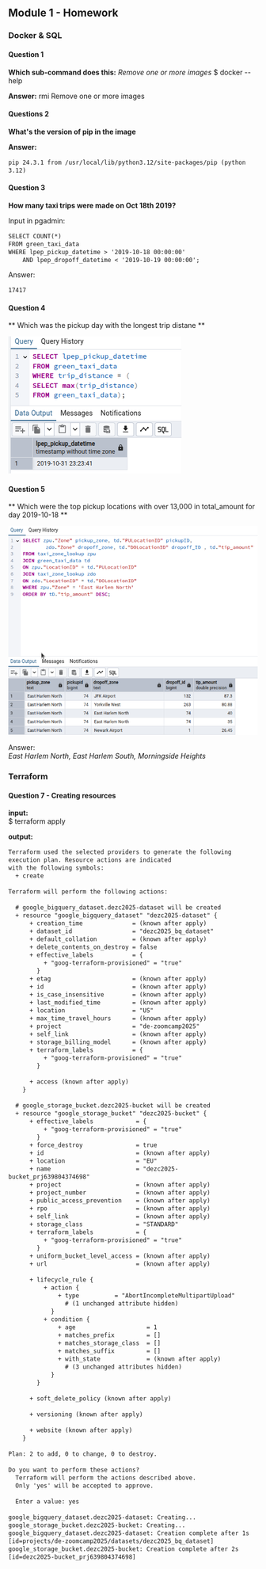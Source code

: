 ## Module 1 - Homework

### Docker & SQL

#### Question 1 
**Which sub-command does this:** *Remove one or more images* 
$ docker --help

**Answer:**
rmi         Remove one or more images


#### Questions 2
**What's the version of pip in the image**

**Answer:**
```root@80e39b05b31e:/app# pip --version
pip 24.3.1 from /usr/local/lib/python3.12/site-packages/pip (python 3.12)
```

#### Question 3 
**How many taxi trips were made on Oct 18th 2019?**

Input in pgadmin:
```
SELECT COUNT(*)
FROM green_taxi_data
WHERE lpep_pickup_datetime > '2019-10-18 00:00:00' 
	AND lpep_dropoff_datetime < '2019-10-19 00:00:00';
```
Answer:
```
17417
```

#### Question 4
** Which was the pickup day with the longest trip distane **


![alt text](image.png)

#### Question 5
** Which were the top pickup locations with over 13,000 in total_amount
for day 2019-10-18 ** 

![alt text](image-1.png)

Answer:  
*East Harlem North, East Harlem South, Morningside Heights*




### Terraform

#### Question 7 - Creating resources

**input:**  
$ terraform apply

**output:**  
```
Terraform used the selected providers to generate the following execution plan. Resource actions are indicated
with the following symbols:
  + create

Terraform will perform the following actions:

  # google_bigquery_dataset.dezc2025-dataset will be created
  + resource "google_bigquery_dataset" "dezc2025-dataset" {
      + creation_time              = (known after apply)
      + dataset_id                 = "dezc2025_bq_dataset"
      + default_collation          = (known after apply)
      + delete_contents_on_destroy = false
      + effective_labels           = {
          + "goog-terraform-provisioned" = "true"
        }
      + etag                       = (known after apply)
      + id                         = (known after apply)
      + is_case_insensitive        = (known after apply)
      + last_modified_time         = (known after apply)
      + location                   = "US"
      + max_time_travel_hours      = (known after apply)
      + project                    = "de-zoomcamp2025"
      + self_link                  = (known after apply)
      + storage_billing_model      = (known after apply)
      + terraform_labels           = {
          + "goog-terraform-provisioned" = "true"
        }

      + access (known after apply)
    }

  # google_storage_bucket.dezc2025-bucket will be created
  + resource "google_storage_bucket" "dezc2025-bucket" {
      + effective_labels            = {
          + "goog-terraform-provisioned" = "true"
        }
      + force_destroy               = true
      + id                          = (known after apply)
      + location                    = "EU"
      + name                        = "dezc2025-bucket_prj639804374698"
      + project                     = (known after apply)
      + project_number              = (known after apply)
      + public_access_prevention    = (known after apply)
      + rpo                         = (known after apply)
      + self_link                   = (known after apply)
      + storage_class               = "STANDARD"
      + terraform_labels            = {
          + "goog-terraform-provisioned" = "true"
        }
      + uniform_bucket_level_access = (known after apply)
      + url                         = (known after apply)

      + lifecycle_rule {
          + action {
              + type          = "AbortIncompleteMultipartUpload"
                # (1 unchanged attribute hidden)
            }
          + condition {
              + age                    = 1
              + matches_prefix         = []
              + matches_storage_class  = []
              + matches_suffix         = []
              + with_state             = (known after apply)
                # (3 unchanged attributes hidden)
            }
        }

      + soft_delete_policy (known after apply)

      + versioning (known after apply)

      + website (known after apply)
    }

Plan: 2 to add, 0 to change, 0 to destroy.

Do you want to perform these actions?
  Terraform will perform the actions described above.
  Only 'yes' will be accepted to approve.

  Enter a value: yes

google_bigquery_dataset.dezc2025-dataset: Creating...
google_storage_bucket.dezc2025-bucket: Creating...
google_bigquery_dataset.dezc2025-dataset: Creation complete after 1s [id=projects/de-zoomcamp2025/datasets/dezc2025_bq_dataset]
google_storage_bucket.dezc2025-bucket: Creation complete after 2s [id=dezc2025-bucket_prj639804374698]
```




